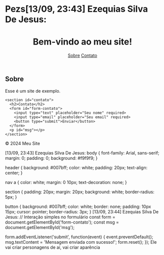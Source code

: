 # Pezs[13/09, 23:43] Ezequias Silva De Jesus: <!DOCTYPE html>
<html lang="pt-BR">
<head>
  <meta charset="UTF-8">
  <meta name="viewport" content="width=device-width, initial-scale=1.0">
  <meta name="description" content="Meu primeiro site">
  <title>Meu Site</title>
  <link rel="stylesheet" href="style.css">
</head>
<body>
  <header>
    <h1>Bem-vindo ao meu site!</h1>
    <nav>
      <a href="#sobre">Sobre</a>
      <a href="#contato">Contato</a>
    </nav>
  </header>

  <main>
    <section id="sobre">
      <h2>Sobre</h2>
      <p>Esse é um site de exemplo.</p>
    </section>

    <section id="contato">
      <h2>Contato</h2>
      <form id="form-contato">
        <input type="text" placeholder="Seu nome" required>
        <input type="email" placeholder="Seu email" required>
        <button type="submit">Enviar</button>
      </form>
      <p id="msg"></p>
    </section>
  </main>

  <footer>
    <p>&copy; 2024 Meu Site</p>
  </footer>

  <script src="script.js"></script>
</body>
</html>
[13/09, 23:43] Ezequias Silva De Jesus: body {
  font-family: Arial, sans-serif;
  margin: 0;
  padding: 0;
  background: #f9f9f9;
}

header {
  background: #007bff;
  color: white;
  padding: 20px;
  text-align: center;
}

nav a {
  color: white;
  margin: 0 10px;
  text-decoration: none;
}

section {
  padding: 20px;
  margin: 20px;
  background: white;
  border-radius: 5px;
}

button {
  background: #007bff;
  color: white;
  border: none;
  padding: 10px 15px;
  cursor: pointer;
  border-radius: 3px;
}
[13/09, 23:44] Ezequias Silva De Jesus: // Interação simples no formulário
const form = document.getElementById('form-contato');
const msg = document.getElementById('msg');

form.addEventListener('submit', function(event) {
  event.preventDefault();
  msg.textContent = 'Mensagem enviada com sucesso!';
  form.reset();
});
Ele vai criar personagens de aí,  vai criar  aparência 
